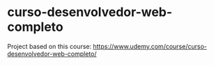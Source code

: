 # curso-desenvolvedor-web-completo
Project based on this course: https://www.udemy.com/course/curso-desenvolvedor-web-completo/

